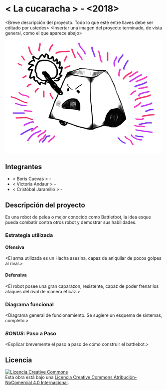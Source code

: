 # < La cucaracha > - <2018>
<Breve descripción del proyecto. Todo lo que esté entre llaves debe ser editado por ustedes>
<Insertar una imagen del proyecto terminado, de vista general, como el que aparece abajo>

![Robot Ejemplo](/multimedia/robot_ejemplo.png)



## Integrantes
- < Boris Cuevas > - <FCFM>
- < Victoria Andaur > - <FCFM>
- < Cristóbal Jaramillo > - <FCFM>



## Descripción del proyecto
Es una robot de pelea o mejor conocido como Battletbot, la idea esque pueda combatir contra otros robot y demostrar sus habilidades.

### Estrategia utilizada
#### Ofensiva
<El arma utilizada es un Hacha asesina, capaz de aniquilar de pocos golpes al rival.>

#### Defensiva
<El robot posee una gran caparazon, resistente, capaz de poder frenar los ataques del rival de manera eficaz.>

### Diagrama funcional
<Diagrama general de funcionamiento. Se sugiere un esquema de sistemas, completo.>

### *BONUS*: Paso a Paso
<Explicar brevemente el paso a paso de cómo construir el battlebot.>

## Licencia
<a rel="license" href="http://creativecommons.org/licenses/by-nc/4.0/"><img alt="Licencia Creative Commons" style="border-width:0" src="https://i.creativecommons.org/l/by-nc/4.0/88x31.png" /></a><br />Esta obra está bajo una <a rel="license" href="http://creativecommons.org/licenses/by-nc/4.0/">Licencia Creative Commons Atribución-NoComercial 4.0 Internacional</a>.
